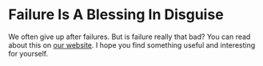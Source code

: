 # Failure Is A Blessing In Disguise
We often give up after failures. But is failure really that bad? You can read about this on [our website](https://writingbros.com/essay-examples/failure-is-a-blessing-in-disguise/). I hope you find something useful and interesting for yourself.
